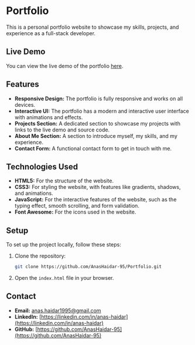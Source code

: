 # Portfolio

This is a personal portfolio website to showcase my skills, projects, and experience as a full-stack developer.

## Live Demo

You can view the live demo of the portfolio [here](https://anashaidar-95.github.io/Portfolio/).

## Features

- **Responsive Design:** The portfolio is fully responsive and works on all devices.
- **Interactive UI:** The portfolio has a modern and interactive user interface with animations and effects.
- **Projects Section:** A dedicated section to showcase my projects with links to the live demo and source code.
- **About Me Section:** A section to introduce myself, my skills, and my experience.
- **Contact Form:** A functional contact form to get in touch with me.

## Technologies Used

- **HTML5:** For the structure of the website.
- **CSS3:** For styling the website, with features like gradients, shadows, and animations.
- **JavaScript:** For the interactive features of the website, such as the typing effect, smooth scrolling, and form validation.
- **Font Awesome:** For the icons used in the website.

## Setup

To set up the project locally, follow these steps:

1. Clone the repository:
   ```bash
   git clone https://github.com/AnasHaidar-95/Portfolio.git
   ```
2. Open the `index.html` file in your browser.

## Contact

- **Email:** anas.haidar1995@gmail.com
- **LinkedIn:** [https://linkedin.com/in/anas-haidar](https://linkedin.com/in/anas-haidar)
- **GitHub:** [https://github.com/AnasHaidar-95](https://github.com/AnasHaidar-95)
